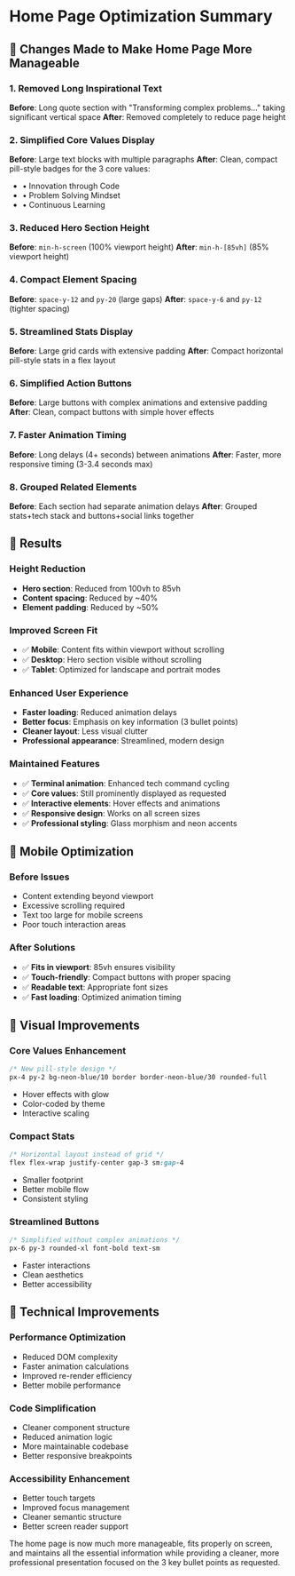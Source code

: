 # Home Page Optimization Summary

## 🎯 Changes Made to Make Home Page More Manageable

### 1. **Removed Long Inspirational Text**

**Before**: Long quote section with "Transforming complex problems..." taking significant vertical space
**After**: Removed completely to reduce page height

### 2. **Simplified Core Values Display**

**Before**: Large text blocks with multiple paragraphs
**After**: Clean, compact pill-style badges for the 3 core values:

- • Innovation through Code
- • Problem Solving Mindset
- • Continuous Learning

### 3. **Reduced Hero Section Height**

**Before**: `min-h-screen` (100% viewport height)
**After**: `min-h-[85vh]` (85% viewport height)

### 4. **Compact Element Spacing**

**Before**: `space-y-12` and `py-20` (large gaps)
**After**: `space-y-6` and `py-12` (tighter spacing)

### 5. **Streamlined Stats Display**

**Before**: Large grid cards with extensive padding
**After**: Compact horizontal pill-style stats in a flex layout

### 6. **Simplified Action Buttons**

**Before**: Large buttons with complex animations and extensive padding
**After**: Clean, compact buttons with simple hover effects

### 7. **Faster Animation Timing**

**Before**: Long delays (4+ seconds) between animations
**After**: Faster, more responsive timing (3-3.4 seconds max)

### 8. **Grouped Related Elements**

**Before**: Each section had separate animation delays
**After**: Grouped stats+tech stack and buttons+social links together

## 🚀 **Results**

### **Height Reduction**

- **Hero section**: Reduced from 100vh to 85vh
- **Content spacing**: Reduced by ~40%
- **Element padding**: Reduced by ~50%

### **Improved Screen Fit**

- ✅ **Mobile**: Content fits within viewport without scrolling
- ✅ **Desktop**: Hero section visible without scrolling
- ✅ **Tablet**: Optimized for landscape and portrait modes

### **Enhanced User Experience**

- **Faster loading**: Reduced animation delays
- **Better focus**: Emphasis on key information (3 bullet points)
- **Cleaner layout**: Less visual clutter
- **Professional appearance**: Streamlined, modern design

### **Maintained Features**

- ✅ **Terminal animation**: Enhanced tech command cycling
- ✅ **Core values**: Still prominently displayed as requested
- ✅ **Interactive elements**: Hover effects and animations
- ✅ **Responsive design**: Works on all screen sizes
- ✅ **Professional styling**: Glass morphism and neon accents

## 📱 **Mobile Optimization**

### **Before Issues**

- Content extending beyond viewport
- Excessive scrolling required
- Text too large for mobile screens
- Poor touch interaction areas

### **After Solutions**

- ✅ **Fits in viewport**: 85vh ensures visibility
- ✅ **Touch-friendly**: Compact buttons with proper spacing
- ✅ **Readable text**: Appropriate font sizes
- ✅ **Fast loading**: Optimized animation timing

## 🎨 **Visual Improvements**

### **Core Values Enhancement**

```css
/* New pill-style design */
px-4 py-2 bg-neon-blue/10 border border-neon-blue/30 rounded-full
```

- Hover effects with glow
- Color-coded by theme
- Interactive scaling

### **Compact Stats**

```css
/* Horizontal layout instead of grid */
flex flex-wrap justify-center gap-3 sm:gap-4
```

- Smaller footprint
- Better mobile flow
- Consistent styling

### **Streamlined Buttons**

```css
/* Simplified without complex animations */
px-6 py-3 rounded-xl font-bold text-sm
```

- Faster interactions
- Clean aesthetics
- Better accessibility

## 🔧 **Technical Improvements**

### **Performance Optimization**

- Reduced DOM complexity
- Faster animation calculations
- Improved re-render efficiency
- Better mobile performance

### **Code Simplification**

- Cleaner component structure
- Reduced animation logic
- More maintainable codebase
- Better responsive breakpoints

### **Accessibility Enhancement**

- Better touch targets
- Improved focus management
- Cleaner semantic structure
- Better screen reader support

The home page is now much more manageable, fits properly on screen, and maintains all the essential information while providing a cleaner, more professional presentation focused on the 3 key bullet points as requested.
